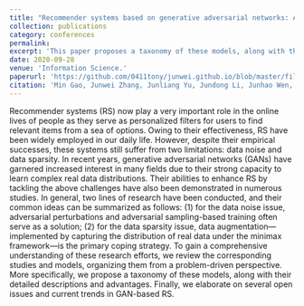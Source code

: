 ```yaml
---
title: "Recommender systems based on generative adversarial networks: A problem-driven perspective"
collection: publications
category: conferences
permalink: 
excerpt: 'This paper proposes a taxonomy of these models, along with their detailed descriptions and advantages.'
date: 2020-09-28
venue: 'Information Science.'
paperurl: 'https://github.com/0411tony/junwei.github.io/blob/master/files/Information_Science.pdf'
citation: 'Min Gao, Junwei Zhang, Junliang Yu, Jundong Li, Junhao Wen, Qingyu Xiong. (2021). &quot;Recommender systems based on generative adversarial networks: A problem-driven perspective.&quot; <i>Information Science.</i>. 546(2021).'
---
```


Recommender systems (RS) now play a very important role in the online lives of people as they serve as personalized filters for users to find relevant items from a sea of options.
Owing to their effectiveness, RS have been widely employed in our daily life. However, despite their empirical successes, these systems still suffer from two limitations: data noise
and data sparsity. In recent years, generative adversarial networks (GANs) have garnered increased interest in many fields due to their strong capacity to learn complex real data
distributions. Their abilities to enhance RS by tackling the above challenges have also been demonstrated in numerous studies. In general, two lines of research have been conducted,
and their common ideas can be summarized as follows: (1) for the data noise issue, adversarial perturbations and adversarial sampling-based training often serve as a solution; (2)
for the data sparsity issue, data augmentation—implemented by capturing the distribution of real data under the minimax framework—is the primary coping strategy. 
To gain a comprehensive understanding of these research efforts, we review the corresponding studies and models, organizing them from a problem-driven perspective. More specifically, we
propose a taxonomy of these models, along with their detailed descriptions and advantages. Finally, we elaborate on several open issues and current trends in GAN-based RS.


